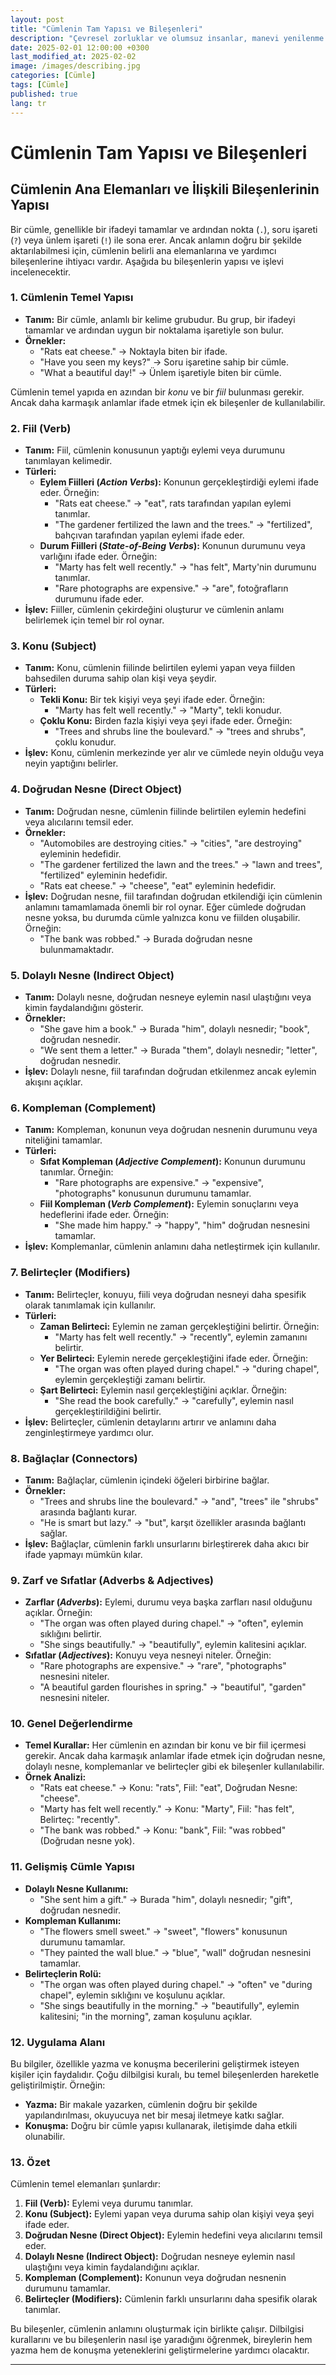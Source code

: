 ```yaml
---
layout: post
title: "Cümlenin Tam Yapısı ve Bileşenleri"
description: "Çevresel zorluklar ve olumsuz insanlar, manevi yenilenme için birer fırsata dönüşebilir."
date: 2025-02-01 12:00:00 +0300
last_modified_at: 2025-02-02
image: /images/describing.jpg
categories: [Cümle]
tags: [Cümle]
published: true
lang: tr
---
```


# **Cümlenin Tam Yapısı ve Bileşenleri**

## **Cümlenin Ana Elemanları ve İlişkili Bileşenlerinin Yapısı**

 Bir cümle, genellikle bir ifadeyi tamamlar ve ardından nokta (`.`), soru işareti (`?`) veya ünlem işareti (`!`) ile sona erer. Ancak anlamın doğru bir şekilde aktarılabilmesi için, cümlenin belirli ana elemanlarına ve yardımcı bileşenlerine ihtiyacı vardır. Aşağıda bu bileşenlerin yapısı ve işlevi incelenecektir.



### **1. Cümlenin Temel Yapısı**
- **Tanım:** Bir cümle, anlamlı bir kelime grubudur. Bu grup, bir ifadeyi tamamlar ve ardından uygun bir noktalama işaretiyle son bulur.
- **Örnekler:**  
  - "Rats eat cheese." → Noktayla biten bir ifade.  
  - "Have you seen my keys?" → Soru işaretine sahip bir cümle.  
  - "What a beautiful day!" → Ünlem işaretiyle biten bir cümle.

Cümlenin temel yapıda en azından bir *konu* ve bir *fiil* bulunması gerekir. Ancak daha karmaşık anlamlar ifade etmek için ek bileşenler de kullanılabilir.



### **2. Fiil (Verb)**
- **Tanım:** Fiil, cümlenin konusunun yaptığı eylemi veya durumunu tanımlayan kelimedir.
- **Türleri:**  
  - **Eylem Fiilleri (*Action Verbs*):** Konunun gerçekleştirdiği eylemi ifade eder. Örneğin:
    - "Rats eat cheese." → "eat", rats tarafından yapılan eylemi tanımlar.  
    - "The gardener fertilized the lawn and the trees." → "fertilized", bahçıvan tarafından yapılan eylemi ifade eder.
  - **Durum Fiilleri (*State-of-Being Verbs*):** Konunun durumunu veya varlığını ifade eder. Örneğin:
    - "Marty has felt well recently." → "has felt", Marty'nin durumunu tanımlar.  
    - "Rare photographs are expensive." → "are", fotoğrafların durumunu ifade eder.
- **İşlev:** Fiiller, cümlenin çekirdeğini oluşturur ve cümlenin anlamı belirlemek için temel bir rol oynar.



### **3. Konu (Subject)**
- **Tanım:** Konu, cümlenin fiilinde belirtilen eylemi yapan veya fiilden bahsedilen duruma sahip olan kişi veya şeydir.
- **Türleri:**  
  - **Tekli Konu:** Bir tek kişiyi veya şeyi ifade eder. Örneğin:
    - "Marty has felt well recently." → "Marty", tekli konudur.  
  - **Çoklu Konu:** Birden fazla kişiyi veya şeyi ifade eder. Örneğin:
    - "Trees and shrubs line the boulevard." → "trees and shrubs", çoklu konudur.
- **İşlev:** Konu, cümlenin merkezinde yer alır ve cümlede neyin olduğu veya neyin yaptığını belirler.



### **4. Doğrudan Nesne (Direct Object)**
- **Tanım:** Doğrudan nesne, cümlenin fiilinde belirtilen eylemin hedefini veya alıcılarını temsil eder.
- **Örnekler:**  
  - "Automobiles are destroying cities." → "cities", "are destroying" eyleminin hedefidir.  
  - "The gardener fertilized the lawn and the trees." → "lawn and trees", "fertilized" eyleminin hedefidir.  
  - "Rats eat cheese." → "cheese", "eat" eyleminin hedefidir.
- **İşlev:** Doğrudan nesne, fiil tarafından doğrudan etkilendiği için cümlenin anlamını tamamlamada önemli bir rol oynar. Eğer cümlede doğrudan nesne yoksa, bu durumda cümle yalnızca konu ve fiilden oluşabilir. Örneğin:
  - "The bank was robbed." → Burada doğrudan nesne bulunmamaktadır.



### **5. Dolaylı Nesne (Indirect Object)**
- **Tanım:** Dolaylı nesne, doğrudan nesneye eylemin nasıl ulaştığını veya kimin faydalandığını gösterir.
- **Örnekler:**  
  - "She gave him a book." → Burada "him", dolaylı nesnedir; "book", doğrudan nesnedir.  
  - "We sent them a letter." → Burada "them", dolaylı nesnedir; "letter", doğrudan nesnedir.
- **İşlev:** Dolaylı nesne, fiil tarafından doğrudan etkilenmez ancak eylemin akışını açıklar.



### **6. Kompleman (Complement)**
- **Tanım:** Kompleman, konunun veya doğrudan nesnenin durumunu veya niteliğini tamamlar.
- **Türleri:**  
  - **Sıfat Kompleman (*Adjective Complement*):** Konunun durumunu tanımlar. Örneğin:
    - "Rare photographs are expensive." → "expensive", "photographs" konusunun durumunu tamamlar.  
  - **Fiil Kompleman (*Verb Complement*):** Eylemin sonuçlarını veya hedeflerini ifade eder. Örneğin:
    - "She made him happy." → "happy", "him" doğrudan nesnesini tamamlar.
- **İşlev:** Komplemanlar, cümlenin anlamını daha netleştirmek için kullanılır.



### **7. Belirteçler (Modifiers)**
- **Tanım:** Belirteçler, konuyu, fiili veya doğrudan nesneyi daha spesifik olarak tanımlamak için kullanılır.
- **Türleri:**  
  - **Zaman Belirteci:** Eylemin ne zaman gerçekleştiğini belirtir. Örneğin:
    - "Marty has felt well recently." → "recently", eylemin zamanını belirtir.  
  - **Yer Belirteci:** Eylemin nerede gerçekleştiğini ifade eder. Örneğin:
    - "The organ was often played during chapel." → "during chapel", eylemin gerçekleştiği zamanı belirtir.  
  - **Şart Belirteci:** Eylemin nasıl gerçekleştiğini açıklar. Örneğin:
    - "She read the book carefully." → "carefully", eylemin nasıl gerçekleştirildiğini belirtir.
- **İşlev:** Belirteçler, cümlenin detaylarını artırır ve anlamını daha zenginleştirmeye yardımcı olur.



### **8. Bağlaçlar (Connectors)**
- **Tanım:** Bağlaçlar, cümlenin içindeki öğeleri birbirine bağlar.
- **Örnekler:**  
  - "Trees and shrubs line the boulevard." → "and", "trees" ile "shrubs" arasında bağlantı kurar.  
  - "He is smart but lazy." → "but", karşıt özellikler arasında bağlantı sağlar.
- **İşlev:** Bağlaçlar, cümlenin farklı unsurlarını birleştirerek daha akıcı bir ifade yapmayı mümkün kılar.



### **9. Zarf ve Sıfatlar (Adverbs & Adjectives)**
- **Zarflar (*Adverbs*):** Eylemi, durumu veya başka zarfları nasıl olduğunu açıklar. Örneğin:
  - "The organ was often played during chapel." → "often", eylemin sıklığını belirtir.  
  - "She sings beautifully." → "beautifully", eylemin kalitesini açıklar.
- **Sıfatlar (*Adjectives*):** Konuyu veya nesneyi niteler. Örneğin:
  - "Rare photographs are expensive." → "rare", "photographs" nesnesini niteler.  
  - "A beautiful garden flourishes in spring." → "beautiful", "garden" nesnesini niteler.



### **10. Genel Değerlendirme**
- **Temel Kurallar:** Her cümlenin en azından bir konu ve bir fiil içermesi gerekir. Ancak daha karmaşık anlamlar ifade etmek için doğrudan nesne, dolaylı nesne, komplemanlar ve belirteçler gibi ek bileşenler kullanılabilir.
- **Örnek Analizi:**  
  - "Rats eat cheese." → Konu: "rats", Fiil: "eat", Doğrudan Nesne: "cheese".  
  - "Marty has felt well recently." → Konu: "Marty", Fiil: "has felt", Belirteç: "recently".  
  - "The bank was robbed." → Konu: "bank", Fiil: "was robbed" (Doğrudan nesne yok).



### **11. Gelişmiş Cümle Yapısı**
- **Dolaylı Nesne Kullanımı:**  
  - "She sent him a gift." → Burada "him", dolaylı nesnedir; "gift", doğrudan nesnedir.
- **Kompleman Kullanımı:**  
  - "The flowers smell sweet." → "sweet", "flowers" konusunun durumunu tamamlar.  
  - "They painted the wall blue." → "blue", "wall" doğrudan nesnesini tamamlar.
- **Belirteçlerin Rolü:**  
  - "The organ was often played during chapel." → "often" ve "during chapel", eylemin sıklığını ve koşulunu açıklar.  
  - "She sings beautifully in the morning." → "beautifully", eylemin kalitesini; "in the morning", zaman koşulunu açıklar.



### **12. Uygulama Alanı**
Bu bilgiler, özellikle yazma ve konuşma becerilerini geliştirmek isteyen kişiler için faydalıdır. Çoğu dilbilgisi kuralı, bu temel bileşenlerden hareketle geliştirilmiştir. Örneğin:
- **Yazma:** Bir makale yazarken, cümlenin doğru bir şekilde yapılandırılması, okuyucuya net bir mesaj iletmeye katkı sağlar.  
- **Konuşma:** Doğru bir cümle yapısı kullanarak, iletişimde daha etkili olunabilir.



### **13. Özet**
Cümlenin temel elemanları şunlardır:
1. **Fiil (Verb):** Eylemi veya durumu tanımlar.  
2. **Konu (Subject):** Eylemi yapan veya duruma sahip olan kişiyi veya şeyi ifade eder.  
3. **Doğrudan Nesne (Direct Object):** Eylemin hedefini veya alıcılarını temsil eder.  
4. **Dolaylı Nesne (Indirect Object):** Doğrudan nesneye eylemin nasıl ulaştığını veya kimin faydalandığını açıklar.  
5. **Kompleman (Complement):** Konunun veya doğrudan nesnenin durumunu tamamlar.  
6. **Belirteçler (Modifiers):** Cümlenin farklı unsurlarını daha spesifik olarak tanımlar.  

Bu bileşenler, cümlenin anlamını oluşturmak için birlikte çalışır. Dilbilgisi kurallarını ve bu bileşenlerin nasıl işe yaradığını öğrenmek, bireylerin hem yazma hem de konuşma yeteneklerini geliştirmelerine yardımcı olacaktır.



---

